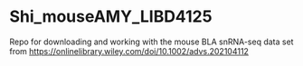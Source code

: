 # Shi_mouseAMY_LIBD4125

Repo for downloading and working with the mouse BLA snRNA-seq data set from https://onlinelibrary.wiley.com/doi/10.1002/advs.202104112
